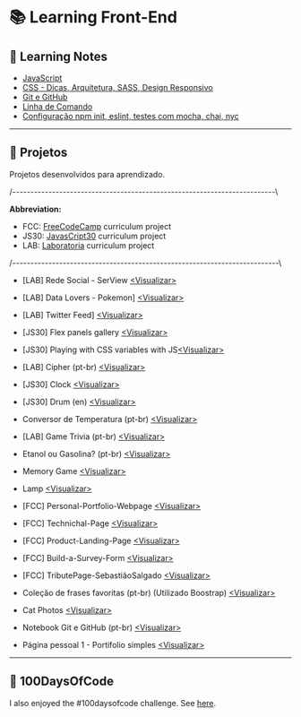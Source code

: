 # :books: Learning Front-End

## :pushpin: Learning Notes

* [JavaScript](https://github.com/hlays/learning-front-end/tree/master/learning-js)
* [CSS - Dicas, Arquitetura, SASS, Design Responsivo](https://github.com/hlays/learning-front-end/tree/master/learning-css)
* [Git e GitHub](https://hlays.github.io/learning-front-end/projects/Git-GitHub-MyNotebook/)
* [Linha de Comando](https://github.com/hlays/linha-de-comando)
* [Configuração npm init, eslint, testes com mocha, chai, nyc](https://github.com/hlays/learning-front-end/tree/master/notes/config-npm-eslint-nyc-mocha.md)

---

## :pushpin: Projetos
Projetos desenvolvidos para aprendizado.

/-------------------------------------------------------------------------\

  **Abbreviation:**                                                         
- FCC:  [FreeCodeCamp](https://www.freecodecamp.org/) curriculum project 
- JS30:  [JavasCript30](https://javascript30.com/) curriculum project    
- LAB:  [Laboratoria](http://laboratoria.la/) curriculum project     

/--------------------------------------------------------------------------\

* [LAB] Rede Social - SerView [<Visualizar\>](https://serview-2019.firebaseapp.com/)

* [LAB] Data Lovers - Pokemon] [<Visualizar\>](https://hlays.github.io/data-lovers/)

* [LAB] Twitter Feed] [<Visualizar\>](https://hlays.github.io/twitter-lab/)

* [JS30] Flex panels gallery [<Visualizar\>](https://hlays.github.io/learning-front-end/js30-flex-panels-gallery/)

* [JS30] Playing with CSS variables with JS[<Visualizar\>](https://hlays.github.io/learning-front-end/projects/js30-playing-with-css-var/)

* [LAB] Cipher (pt-br) [<Visualizar\>](https://hlays.github.io/caesar-cipher/src/index.html)

* [JS30] Clock [<Visualizar\>](https://hlays.github.io/learning-front-end/projects/JS30-clock/)

* [JS30] Drum (en) [<Visualizar\>](https://hlays.github.io/learning-front-end/projects/JS30-Drum/)

* Conversor de Temperatura (pt-br) [<Visualizar\>](https://hlays.github.io/learning-front-end/projects/Projeto-Conversor-de-Temperatura/)

* [LAB] Game Trivia (pt-br) [<Visualizar\>](https://hlays.github.io/learning-front-end/projects/Projeto_Trivia/)

* Etanol ou Gasolina? (pt-br) [<Visualizar\>](https://hlays.github.io/learning-front-end/projects/Projeto-Etanol-ou-Gasolina/)

* Memory Game [<Visualizar\>](https://hlays.github.io/learning-front-end/projects/memory-game/)

* Lamp [<Visualizar\>](https://hlays.github.io/learning-front-end/projects/Lamp/)

* [FCC] Personal-Portfolio-Webpage [<Visualizar\>](https://hlays.github.io/FreeCodeCamp/Responsive-Web-Design-Projects/FCC5-Personal-Portfolio-Webpage/)

*  [FCC] Technichal-Page [<Visualizar\>](https://hlays.github.io/FreeCodeCamp/Responsive-Web-Design-Projects/FCC4-Technichal-Page/)

*  [FCC] Product-Landing-Page [<Visualizar\>](https://hlays.github.io/FreeCodeCamp/Responsive-Web-Design-Projects/FCC3-Product-Landing-Page/)

*  [FCC] Build-a-Survey-Form [<Visualizar\>](https://hlays.github.io/FreeCodeCamp/Responsive-Web-Design-Projects/FCC2-Build-a-Survey-Form/)

*  [FCC] TributePage-SebastiãoSalgado [<Visualizar\>](https://hlays.github.io/FreeCodeCamp/Responsive-Web-Design-Projects/FCC1-TributePage-SebastiaoSalgado/)

* Coleção de frases favoritas (pt-br) (Utilizado Boostrap) [<Visualizar\>](https://hlays.github.io/learning-front-end/projects/Frases-com-Bootstrap/)

* Cat Photos [<Visualizar\>](https://hlays.github.io/learning-front-end/projects/cats-photos/)

* Notebook Git e GitHub (pt-br) [<Visualizar\>](https://hlays.github.io/learning-front-end/projects/Git-GitHub-MyNotebook/)

* Página pessoal 1 - Portifolio simples [<Visualizar\>](https://hlays.github.io/learning-front-end/projects/Pagina-Pessoal-1/)

---

## :round_pushpin: 100DaysOfCode

I also enjoyed the #100daysofcode challenge. See [here](https://github.com/hlays/My-100-days-of-Code/blob/master/r1-log.md).